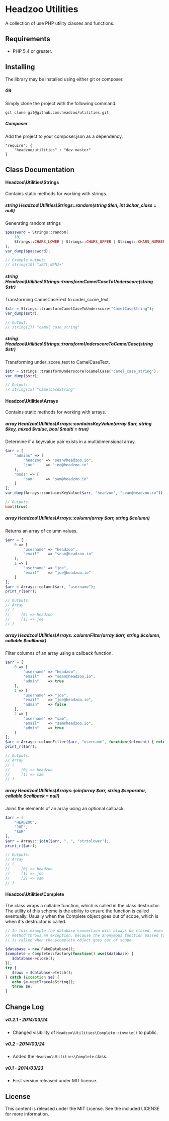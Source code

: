 Headzoo Utilities
=================
A collection of use PHP utility classes and functions.

Requirements
------------
* PHP 5.4 or greater.

Installing
----------
The library may be installed using either git or composer.

##### Git
Simply clone the project with the following command.

```
git clone git@github.com:headzoo/utilities.git
```

##### Composer
Add the project to your composer.json as a dependency.

```
"require": {
    "headzoo/utilities" : "dev-master"
}
```

Class Documentation
-------------------

#### Headzoo\Utilities\Strings
Contains static methods for working with strings.

##### string Headzoo\Utilities\Strings::random(string $len, int $char_class = null)
Generating random strings

```php
$password = Strings::random(
    10, 
    Strings::CHARS_LOWER | Strings::CHARS_UPPER | Strings::CHARS_NUMBERS | Strings::CHARS_PUNCTUATION
);
var_dump($password);

// Example output:
// string(10) "x87t,N5N2+"
```

##### string Headzoo\Utilities\Strings::transformCamelCaseToUnderscore(string $str)
Transforming CamelCaseText to under_score_text.

```php
$str = Strings::transformCamelCaseToUnderscore("CamelCaseString");
var_dump($str);

// Output:
// string(17) "camel_case_string"
```

##### string Headzoo\Utilities\Strings::transformUnderscoreToCamelCase(string $str)
Transforming under_score_text to CamelCaseText.

```php
$str = Strings::transformUnderscoreToCamelCase("camel_case_string");
var_dump($str);

// Output:
// string(15) "CamelCaseString"
```

#### Headzoo\Utilities\Arrays
Contains static methods for working with arrays.

##### array Headzoo\Utilities\Arrays::containsKeyValue(array $arr, string $key, mixed $value, bool $multi = true)
Determine if a key/value pair exists in a multidimensional array.

```php
$arr = [
    "admins" => [
        "headzoo" => "sean@headzoo.io",
        "joe"     => "joe@headzoo.io"
    ],
    "mods" => [
        "sam"     => "sam@headzoo.io"
    ]
];
var_dump(Arrays::containsKeyValue($arr, "headzoo", "sean@headzoo.io"));

// Outputs:
bool(true)
```

##### array Headzoo\Utilities\Arrays::column(array $arr, string $column)
Returns an array of column values.

```php
$arr = [
    0 => [
        "username" => "headzoo",
        "email"    => "sean@headzoo.io"
    ],
    1 => [
        "username" => "joe",
        "email"    => "joe@headzoo.io"
    ]
];
$arr = Arrays::column($arr, "username");
print_r($arr);

// Outputs:
// Array
// (
//     [0] => headzoo
//     [1] => joe
// )
```

##### array Headzoo\Utilities\Arrays::columnFilter(array $arr, string $column, callable $callback)
Filter columns of an array using a callback function.

```php
$arr = [
    0 => [
        "username" => "headzoo",
        "email"    => "sean@headzoo.io",
        "admin"    => true
    ],
    1 => [
        "username" => "joe",
        "email"    => "joe@headzoo.io",
        "admin"    => false
    ],
    2 => [
        "username" => "sam",
        "email"    => "sam@headzoo.io",
        "admin"    => true
    ]
];
$arr = Arrays::columnFilter($arr, "username", function($element) { return $element["admin"]; });
print_r($arr);

// Outputs:
// Array
// (
//     [0] => headzoo
//     [1] => sam
// )
```

##### array Headzoo\Utilities\Arrays::join(array $arr, string $separator, callable $callback = null)
Joins the elements of an array using an optional callback.

```php
$arr = [
    "HEADZOO",
    "JOE",
    "SAM"
];
$arr = Arrays::join($arr, ", ", "strtolower");
print_r($arr);

// Outputs:
// Array
// (
//     [0] => headzoo
//     [1] => joe
//     [2] => sam
// )
```

#### Headzoo\Utilities\Complete
The class wraps a callable function, which is called in the class destructor. The utility of this scheme is the ability
to ensure the function is called eventually. Usually when the Complete object goes out of scope, which is when it's
destructor is called.

```php
// In this example the database connection will always be closed, even if the $database->fetch()
// method throws an exception, because the anonymous function passed to Complete::factory()
// is called when the $complete object goes out of scope.

$database = new FakeDatabase();
$complete = Complete::factory(function() use($database) {
   $database->close();
});
try {
   $rows = $database->fetch();
} catch (Exception $e) {
   echo $e->getTraceAsString();
   throw $e;
}
```

Change Log
----------
##### v0.2.1 - 2014/03/24
* Changed visibility of `Headzoo\Utilities\Complete::invoke()` to public.

##### v0.2 - 2014/03/24
* Added the `Headzoo\Utilities\Complete` class.

##### v0.1 - 2014/03/23
* First version released under MIT license.

License
-------
This content is released under the MIT License. See the included LICENSE for more information.
